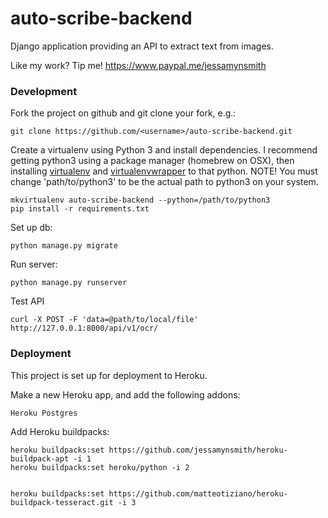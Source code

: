 # auto-scribe-backend

Django application providing an API to extract text from images.


Like my work? Tip me! https://www.paypal.me/jessamynsmith


### Development

Fork the project on github and git clone your fork, e.g.:

    git clone https://github.com/<username>/auto-scribe-backend.git

Create a virtualenv using Python 3 and install dependencies. I recommend getting python3 using a package manager (homebrew on OSX), then installing [virtualenv](https://virtualenv.pypa.io/en/latest/installation.html) and [virtualenvwrapper](https://virtualenvwrapper.readthedocs.org/en/latest/install.html#basic-installation) to that python. NOTE! You must change 'path/to/python3'
to be the actual path to python3 on your system.

    mkvirtualenv auto-scribe-backend --python=/path/to/python3
    pip install -r requirements.txt

Set up db:

    python manage.py migrate
    
Run server:

    python manage.py runserver
    
Test API

    curl -X POST -F 'data=@path/to/local/file' http://127.0.0.1:8000/api/v1/ocr/
    
    
### Deployment

This project is set up for deployment to Heroku.

Make a new Heroku app, and add the following addons:

    Heroku Postgres

Add Heroku buildpacks:

    heroku buildpacks:set https://github.com/jessamynsmith/heroku-buildpack-apt -i 1
    heroku buildpacks:set heroku/python -i 2
    
    
    heroku buildpacks:set https://github.com/matteotiziano/heroku-buildpack-tesseract.git -i 3
